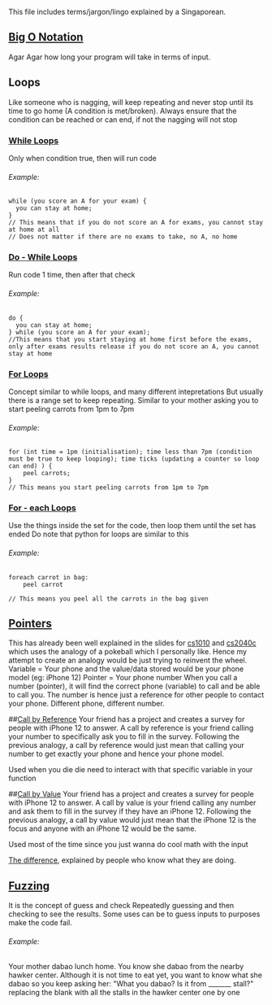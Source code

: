This file includes terms/jargon/lingo explained by a Singaporean.

## [Big O Notation](https://en.wikipedia.org/wiki/Big_O_notation)
Agar Agar how long your program will take in terms of input. 

## Loops
Like someone who is nagging, will keep repeating and never stop until its time to go home (A condition is met/broken).
Always ensure that the condition can be reached or can end, if not the nagging will not stop

### [While Loops](https://en.wikipedia.org/wiki/While_loop)
Only when condition true, then will run code
###### Example: 
    while (you score an A for your exam) {
      you can stay at home;
    }
    // This means that if you do not score an A for exams, you cannot stay at home at all
    // Does not matter if there are no exams to take, no A, no home

### [Do - While Loops](https://en.wikipedia.org/wiki/Do_while_loop)
Run code 1 time, then after that check
###### Example: 
    do {
      you can stay at home;
    } while (you score an A for your exam);
    //This means that you start staying at home first before the exams, only after exams results release if you do not score an A, you cannot stay at home

### [For Loops](https://en.wikipedia.org/wiki/For_loop)
Concept similar to while loops, and many different intepretations
But usually there is a range set to keep repeating.
Similar to your mother asking you to start peeling carrots from 1pm to 7pm

###### Example: 
    for (int time = 1pm (initialisation); time less than 7pm (condition must be true to keep looping); time ticks (updating a counter so loop can end) ) {
        peel carrots;
    }
    // This means you start peeling carrots from 1pm to 7pm
    
### [For - each Loops](https://en.wikipedia.org/wiki/Foreach_loop)
Use the things inside the set for the code, then loop them until the set has ended
Do note that python for loops are similar to this

###### Example: 
    foreach carrot in bag:
        peel carrot
    
    // This means you peel all the carrots in the bag given
## [Pointers](https://en.wikipedia.org/wiki/Pointer_(computer_programming))
This has already been well explained in the slides for [cs1010](https://github.com/Nnythingy/SchoolNotes/tree/main/cs1010) and [cs2040c](https://github.com/Nnythingy/SchoolNotes/tree/main/cs2040C) which uses the analogy of a pokeball which I personally like.
Hence my attempt to create an analogy would be just trying to reinvent the wheel.
Variable = Your phone and the value/data stored would be your phone model (eg: iPhone 12)
Pointer = Your phone number
When you call a number (pointer), it will find the correct phone (variable) to call and be able to call you.
The number is hence just a reference for other people to contact your phone. Different phone, different number.

##[Call by Reference](https://en.wikipedia.org/wiki/Evaluation_strategy#Call_by_reference)
Your friend has a project and creates a survey for people with iPhone 12 to answer. 
A call by reference is your friend calling your number to specifically ask you to fill in the survey.
Following the previous analogy, a call by reference would just mean that calling your number to get exactly your phone and hence your phone model.

Used when you die die need to interact with that specific variable in your function

##[Call by Value](https://en.wikipedia.org/wiki/Evaluation_strategy#Call_by_value)
Your friend has a project and creates a survey for people with iPhone 12 to answer. 
A call by value is your friend calling any number and ask them to fill in the survey if they have an iPhone 12.
Following the previous analogy, a call by value would just mean that the iPhone 12 is the focus and anyone with an iPhone 12 would be the same.

Used most of the time since you just wanna do cool math with the input

[The difference](https://www.geeksforgeeks.org/difference-between-call-by-value-and-call-by-reference/), explained by people who know what they are doing.

## [Fuzzing](https://en.wikipedia.org/wiki/Fuzzing)
It is the concept of guess and check
Repeatedly guessing and then checking to see the results.
Some uses can be to guess inputs to purposes make the code fail.

###### Example:
Your mother dabao lunch home. You know she dabao from the nearby hawker center.
Although it is not time to eat yet, you want to know what she dabao so you keep asking her:
"What you dabao? Is it from _______ stall?" replacing the blank with all the stalls in the hawker center one by one
